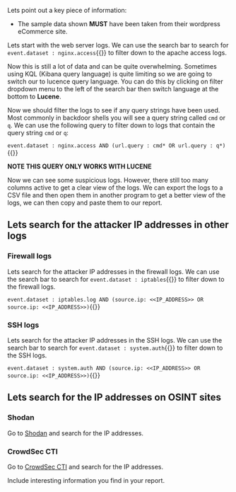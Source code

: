 Lets point out a key piece of information:
- The sample data shown **MUST** have been taken from their wordpress eCommerce site.

Lets start with the web server logs. We can use the search bar to search for `event.dataset : nginx.access`{{}} to filter down to the apache access logs.

Now this is still a lot of data and can be quite overwhelming. Sometimes using KQL (Kibana query language) is quite limiting so we are going to switch our to lucence query language. You can do this by clicking on filter dropdown menu to the left of the search bar then switch language at the bottom to **Lucene**.

Now we should filter the logs to see if any query strings have been used. Most commonly in backdoor shells you will see a query string called `cmd` or `q`. We can use the following query to filter down to logs that contain the query string `cmd` or `q`:

`event.dataset : nginx.access AND (url.query : cmd* OR url.query : q*)`{{}}

**NOTE THIS QUERY ONLY WORKS WITH LUCENE**

Now we can see some suspicious logs. However, there still too many columns active to get a clear view of the logs. We can export the logs to a CSV file and then open them in another program to get a better view of the logs, we can then copy and paste them to our report.

## Lets search for the attacker IP addresses in other logs

### Firewall logs
Lets search for the attacker IP addresses in the firewall logs. We can use the search bar to search for `event.dataset : iptables`{{}} to filter down to the firewall logs.

`event.dataset : iptables.log AND (source.ip: <<IP_ADDRESS>> OR source.ip: <<IP_ADDRESS>>)`{{}}

### SSH logs

Lets search for the attacker IP addresses in the SSH logs. We can use the search bar to search for `event.dataset : system.auth`{{}} to filter down to the SSH logs.

`event.dataset : system.auth AND (source.ip: <<IP_ADDRESS>> OR source.ip: <<IP_ADDRESS>>)`{{}}

## Lets search for the IP addresses on OSINT sites

### Shodan

Go to [Shodan](https://www.shodan.io/) and search for the IP addresses.

### CrowdSec CTI

Go to [CrowdSec CTI](https://app.crowdsec.net/cti) and search for the IP addresses.

Include interesting information you find in your report.